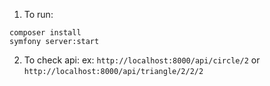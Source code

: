 1. To run:
```
composer install
symfony server:start
```

2. To check api:
ex: `http://localhost:8000/api/circle/2` or `http://localhost:8000/api/triangle/2/2/2`